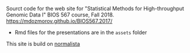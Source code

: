 Sourct code for the web site for "Statistical Methods for High-throughput Genomic Data I" BIOS 567 course, Fall 2018. https://mdozmorov.github.io/BIOS567.2017/

- Rmd files for the presentations are in the `assets` folder

This site is build on [normalista](https://github.com/miguelpaz/normalista)